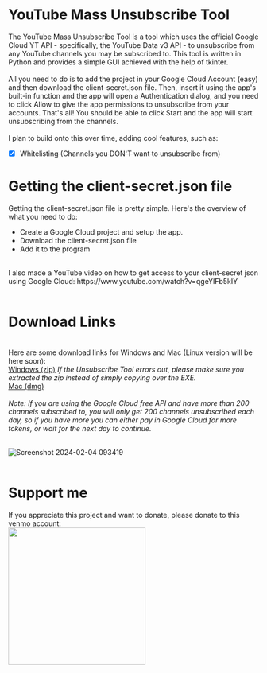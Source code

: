 # YouTube Mass Unsubscribe Tool
The YouTube Mass Unsubscribe Tool is a tool which uses the official Google Cloud YT API - specifically, the YouTube Data v3 API - to unsubscribe from any YouTube channels you may be subscribed to.
This tool is written in Python and provides a simple GUI achieved with the help of tkinter.
<br><br>
All you need to do is to add the project in your Google Cloud Account (easy) and then download the client-secret.json file.
Then, insert it using the app's built-in function and the app will open a Authentication dialog, and you need to click Allow to give the app permissions to unsubscribe from your accounts.
That's all! You should be able to click Start and the app will start unsubscribing from the channels.
<br><br>
I plan to build onto this over time, adding cool features, such as:
<br>

- [x] ~~Whitelisting (Channels you DON'T want to unsubscribe from)~~


# Getting the client-secret.json file
Getting the client-secret.json file is pretty simple.
Here's the overview of what you need to do:
* Create a Google Cloud project and setup the app.
* Download the client-secret.json file
* Add it to the program
<br>
I also made a YouTube video on how to get access to your client-secret json using Google Cloud: https://www.youtube.com/watch?v=qgeYIFb5kIY
<br><br>

# Download Links
<br>
Here are some download links for Windows and Mac (Linux version will be here soon):<br>
<a href="https://github.com/crazycheetah42/YTMassUnsubscribeTool/releases/download/v1.1.1/YT_Unsubscribe_v1.1.1_win_amd64.zip">Windows (zip)</a>
<i>If the Unsubscribe Tool errors out, please make sure you extracted the zip instead of simply copying over the EXE.</i>
<br>
<a href="https://github.com/crazycheetah42/YTMassUnsubscribeTool/releases/download/v1.0.0/YT_Mass_Unsubscriber_Mac.dmg">Mac (dmg)</a>
<br><br>
<i>Note: If you are using the Google Cloud free API and have more than 200 channels subscribed to, you will only get 200 channels unsubscribed each day, so if you have more you can either pay in Google Cloud for more tokens, or wait for the next day to continue.</i>
<br><br>

![Screenshot 2024-02-04 093419](https://github.com/crazycheetah42/YTMassUnsubscriber/assets/76403763/ae71c418-55d5-4b0a-b835-88503861e5e3)
<br>
<br>
# Support me
If you appreciate this project and want to donate, please donate to this venmo account:
<br>
<img src="https://github.com/user-attachments/assets/b7f46d54-715c-49d0-9a90-ee14f5b4271f" height=276 width=276>
